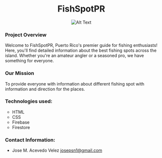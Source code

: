 # <div align="center">FishSpotPR</div>

<p align="center">
    <img src="https://github.com/josemls/fishspotPR1/blob/main/y/assets/img/LogoFishSpot.png" alt="Alt Text" alt="logo">
</p>

### Project Overview

Welcome to FishSpotPR, Puerto Rico's premier guide for fishing enthusiasts! Here, you'll find detailed information about the best fishing spots across the island. Whether you're an amateur angler or a seasoned pro, we have something for everyone. 

### Our Mission

To provide everyone with information about different fishing spot with information and direction for the places.

### Technologies used:

<ul style="list-style-type:circle;">
    <li>HTML</li>
    <li>CSS</li>
    <li>Firebase</li>
    <li>Firestore</li>
</ul>

### Contact Information:

- Jose M. Acevedo Velez josepsn1@gmail.com
